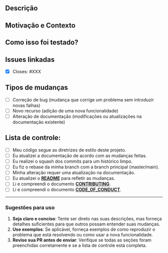 ## Descrição

<!-- Descreva suas alterações em detalhes. Inclua o que foi feito e por que. Por exemplo, se você adicionou uma nova funcionalidade ou corrigiu um bug, explique isso aqui. -->

## Motivação e Contexto

<!-- Por que essa mudança é necessária? Qual problema isso resolve? 
Se esta alteração está relacionada a uma issue existente, inclua o número da issue aqui. 
Exemplo: "Essa mudança resolve o problema com a autenticação falhando na tela de login." -->

## Como isso foi testado?

<!-- Descreva detalhadamente como você testou suas mudanças. Inclua informações sobre: 
- O ambiente de teste (sistema operacional, versão do navegador, etc.)
- Os testes realizados (unitários, funcionais, manuais, etc.)
- Quaisquer efeitos colaterais observados em outras partes do código. 
Exemplo: "Testei a funcionalidade X em diferentes navegadores e não observei problemas." -->

## Issues linkadas

<!-- Se essa alteração está relacionada a uma issue, use a frase abaixo para fechar automaticamente a issue quando o pull request for mesclado. 
Substitua `XXX` pelo número correto da issue. -->

-   [x] Closes: #XXX

## Tipos de mudanças

<!-- Que tipos de mudanças seu código introduz? Coloque um `x` em todas as caixas que se aplicam. 
Você pode marcar mais de uma opção se necessário. -->

-   [ ] Correção de bug (mudança que corrige um problema sem introduzir novas falhas)
-   [ ] Novo recurso (adição de uma nova funcionalidade)
-   [ ] Alteração de documentação (modificações ou atualizações na documentação existente)

## Lista de controle:

<!-- Revise todos os itens a seguir e marque um `x` em todas as caixas que se aplicam. 
Isso ajuda a garantir que sua pull request esteja completa e pronta para revisão. -->

-   [ ] Meu código segue as diretrizes de estilo deste projeto.
-   [ ] Eu atualizei a documentação de acordo com as mudanças feitas.
-   [ ] Eu realizei o squash dos commits para um histórico limpo.
-   [ ] Eu fiz o rebase da minha branch com a branch principal (master/main).
-   [ ] Minha alteração requer uma atualização na documentação.
-   [ ] Eu atualizei o [**README**](../README.md) para refletir as mudanças.
-   [ ] Li e compreendi o documento [**CONTRIBUTING**](../CONTRIBUTING.md).
-   [ ] Li e compreendi o documento [**CODE_OF_CONDUCT**](../CODE_OF_CONDUCT.md).

---

### Sugestões para uso

1. **Seja claro e conciso**: Tente ser direto nas suas descrições, mas forneça detalhes suficientes para que outros possam entender suas mudanças.
2. **Use exemplos**: Se aplicável, forneça exemplos de como reproduzir o problema que está resolvendo ou como usar a nova funcionalidade.
3. **Revise sua PR antes de enviar**: Verifique se todas as seções foram preenchidas corretamente e se a lista de controle está completa.
